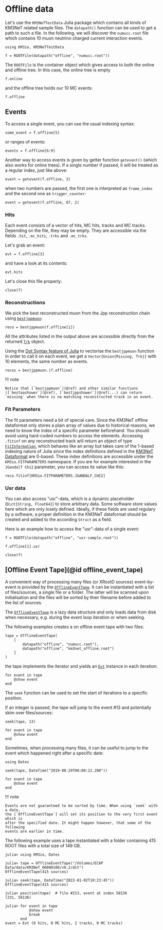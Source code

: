 # Offline data

Let's use the `KM3NeTTestData` Julia package which contains all kinds of KM3NeT
related sample files. The `datapath()` function can be used to get a path to
such a file. In the following, we will discover the `numucc.root` file which
contains 10 muon neutrino charged current interaction events.

```@example 1
using KM3io, KM3NeTTestData

f = ROOTFile(datapath("offline", "numucc.root"))
```

The `ROOTFile` is the container object which gives access to both the online and
offline tree. In this case, the online tree is empty

```@example 1
f.online
```

and the offline tree holds our 10 MC events:

```@example 1
f.offline
```

## Events

To access a single event, you can use the usual indexing syntax:

```@example 1
some_event = f.offline[5]
```

or ranges of events:

```@example 1
events = f.offline[6:9]
```

Another way to access events is given by getter function `getevent()` (which also works for online trees). If a
single number if passed, it will be treated as a regular index, just like above:

```@example 1
event = getevent(f.offline, 3)
```

when two numbers are passed, the first one is interpreted as `frame_index` and the second one as `trigger_counter`:

```@example 1
event = getevent(f.offline, 87, 2)
```

### Hits

Each event consists of a vector of hits, MC hits, tracks and MC tracks. Depending
on the file, they may be empty. They are accessible via the fields `.hit`, `.mc_hits`, `.trks` and `.mc_trks`.

Let's grab an event:

```@example 1
evt = f.offline[3]
```

and have a look at its contents:

```@example 1
evt.hits
```

Let's close this file properly:

```@example 1
close(f)
```

### Reconstructions

We pick the best reconstructed muon from the Jpp reconstruction chain using [`bestjppmuon`](@ref):

```@example 1
reco = bestjppmuon(f.offline[1])
```

All the attributes listed in the output above are accessible directly from the returned [`Trk`](@ref) object.

Using the [Dot Syntax feature of
Julia](https://docs.julialang.org/en/v1/manual/functions/#man-vectorized) to
vectorise the `bestjppmuon` function in order to call it on each event, we get a
`Vector{Union{Missing, Trk}}` with 10 elements, the same number as events.

```@example 1
recos = bestjppmuon.(f.offline)
```

!!! note

    Notice that [`bestjppmuon`](@ref) and other similar functions ([`bestaashower`](@ref), [`bestjppshower`](@ref)...) can return `missing` when there is no matching reconstructed track in an event.

### Fit Parameters

The fit parameters need a bit of special care. Since the KM3NeT offline
dataformat only stores a plain array of values due to historical reasons, we
need to know the index of a specific parameter beforehand. You should avoid
using hard-coded numbers to access the elements. Accessing `.fitinf` on any
reconstructed track will return an object of type [`FitInformation`](@ref),
which behaves like an array but takes care of the 1-based indexing nature of
Julia since the index definitions defined in the [KM3NeT
Dataformat](https://git.km3net.de/common/km3net-dataformat) are 0-based. These
index definitions are accessible under the `KM3io.FITPARAMETERS` namespace. If
you are for example interested in the `JGandalf Chi2` parameter, you can access
its value like this:

```@example 1
reco.fitinf[KM3io.FITPARAMETERS.JGANDALF_CHI2]
```


### Usr data

You can also access "usr"-data, which is a dynamic placeholder (`Dict{String,
Float64}`) to store arbitrary data. Some software store values here which are
only losely defined. Ideally, if these fields are used regulary by a software, a
proper definition in the KM3NeT dataformat should be created and added to the
according `Struct` as a field.

Here is an example how to access the "usr"-data of a single event:

```@example 1
f = ROOTFile(datapath("offline", "usr-sample.root"))

f.offline[1].usr
```

```@example 1
close(f)
```

## [Offline Event Tape](@id offline_event_tape)

A convenient way of processing many files (or XRootD sources) event-by-event is
provided by the [`OfflineEventTape`](@ref). It can be instantiated with a list
of files/sources, a single file or a folder. The latter will be scanned upon
initialisation and the files will be sorted by their filename before added to
the list of sources.

The [`OfflineEventTape`](@ref) is a lazy data structure and only loads data
from disk when necessary, e.g. during the event loop iteration or when
seeking.

The following examples creates a on offline event tape with two files:

```@example 1
tape = OfflineEventTape(
    [
        datapath("offline", "numucc.root"),
        datapath("offline", "km3net_offline.root")
    ]
)
```

the tape implements the iterator and yields an [`Evt`](@ref) instance
in each iteration:

```@example 1
for event in tape
    @show event
end
```

The `seek` function can be used to set the start of iterations to a specific
position.

If an integer is passed, the tape will jump to the event #13 and potentially
skim over files/sources:

```@example 1
seek(tape, 13)

for event in tape
    @show event
end
```

Sometimes, when processing many files, it can be useful to jump to the
event which happened right after a specific date:

```@example 1
using Dates

seek(tape, DateTime("2019-08-29T00:00:22.200"))

for event in tape
    @show event
end
```

!!! note

    Events are not guaranteed to be sorted by time. When using `seek` with a date,
    the [`OfflineEventTape`] will set its position to the very first event which is
    after the specified date. It might happen however, that some of the following
    events are earlier in time.


The following example uses a tape instantiated with a folder containing 415 ROOT
files with a total size of 149 GB.

```@julia-repl
julia> using KM3io, Dates

julia> tape = OfflineEventTape("/Volumes/ECAP Data/data/KM3NeT_00000100/v9.2/dst")
OfflineEventTape(415 sources)

julia> seek(tape, DateTime("2022-01-02T10:23:45"))
OfflineEventTape(415 sources)

julia> position(tape)  # file #213, event at index 58136
(231, 58136)

julia> for event in tape
           @show event
           break
       end
event = Evt (0 hits, 0 MC hits, 2 tracks, 0 MC tracks)
```

